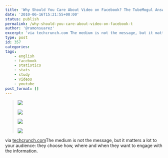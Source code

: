 ```yaml
---
title: 'Why Should You Care About Video on Facebook? The TubeMogul Answer'
date: '2010-06-16T15:21:55+00:00'
status: publish
permalink: /why-should-you-care-about-video-on-facebook-t
author: '@ramonsuarez'
excerpt: 'via techcrunch.com The medium is not the message, but it matters a lot to your audience: they choose how, where and when they want to engage with the information.'
type: post
id: 357
categories:
tags:
    - english
    - facebook
    - statistics
    - stats
    - study
    - videos
    - youtube
post_format: []
---
```

> ![](http://tctechcrunch.files.wordpress.com/2010/06/fbtop10video.jpg)
> 
> ![](http://tctechcrunch.files.wordpress.com/2010/06/tubemogulfb-engaged.jpg)
> 
> ![](http://tctechcrunch.files.wordpress.com/2010/06/tubemogul-completionrates.jpg)
> 
> ![](http://tctechcrunch.files.wordpress.com/2010/06/tubemogulfbclicks.jpg)

via [techcrunch.com](http://techcrunch.com/2010/06/15/tubemogul-facebook-video-ads/)</div>The medium is not the message, but it matters a lot to your audience: they choose how, where and when they want to engage with the information.

</div>
